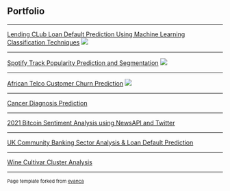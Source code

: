 ## Portfolio

---

[Lending CLub Loan Default Prediction Using Machine Learning Classification Techniques](https://github.com/pwamburu/pwamburu.github.io/blob/main/portfolio/Lending%20Club%20Loan%20Default%20Prediction/Lending_Club_Loan_Default_Prediction_Using_Classification_Techniques.md)
<img src="images/dummy_thumbnail.jpg?raw=true"/>

---
[Spotify Track Popularity Prediction and Segmentation](https://github.com/pwamburu/pwamburu.github.io/blob/main/portfolio/spotify/Spotify_Track_Popularity_Prediction_and_Segmentation.md)
<img src="images/dummy_thumbnail.jpg?raw=true"/>

---
[African Telco Customer Churn Prediction](https://github.com/pwamburu/pwamburu.github.io/blob/main/portfolio/telco_customer_churn_prediction/Predicting_Telco_Customer_Churn_Using_Classification_Techniques.md)
<img src="images/dummy_thumbnail.jpg?raw=true"/>

---
[Cancer Diagnosis Prediction](https://github.com/pwamburu/pwamburu.github.io/blob/main/portfolio/Cancer%20Diagnosis/Cancer_Diagnosis_Regression_Analysis.md)

---
[2021 Bitcoin Sentiment Analysis using NewsAPI and Twitter](https://github.com/pwamburu/pwamburu.github.io/tree/main/portfolio/2021%20Bitcoin%20Sentiment%20Analysis)

---
[UK Community Banking Sector Analysis & Loan Default Prediction](https://github.com/pwamburu/pwamburu.github.io/blob/main/portfolio/Exploring%20the%20UK's%20Community%20Banking%20Market/UK%20Community%20Banking%20Sector%20Analysis%20and%20Default%20Prediction.md)

---
[Wine Cultivar Cluster Analysis](https://github.com/pwamburu/pwamburu.github.io/blob/main/portfolio/Wine%20Cultivar%20Cluster%20Analsyis/Wine_Cultivar_Cluster_Analysis_Using_Unsupervised_ML_Clustering_Techniques.md)

---
<p style="font-size:11px">Page template forked from <a href="https://github.com/evanca/quick-portfolio">evanca</a></p>
<!-- Remove above link if you don't want to attibute -->

